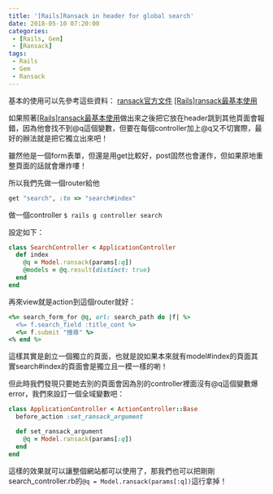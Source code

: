 ```yaml
---
title: '[Rails]Ransack in header for global search'
date: 2018-05-10 07:20:00
categories:
 - [Rails, Gem]
 - [Ransack]
tags:
 - Rails
 - Gem
 - Ransack
---
```

基本的使用可以先參考這些資料：
[ransack官方文件](https://github.com/activerecord-hackery/ransack)
[[Rails]ransack最基本使用](http://myohmy10420-blog.logdown.com/posts/7371244)

如果照著[[Rails]ransack最基本使用](http://myohmy10420-blog.logdown.com/posts/7371244)做出來之後把它放在header跳到其他頁面會報錯，因為他會找不到@q這個變數，但要在每個controller加上@q又不切實際，最好的辦法就是把它獨立出來吧！

雖然他是一個form表單，但還是用get比較好，post固然也會運作，但如果原地重整頁面的話就會爆炸嘍！

所以我們先做一個router給他
``` ruby routes.rb
get "search", :to => "search#index"
```

做一個controller
`$ rails g controller search`

設定如下：
``` ruby search_controller.rb
class SearchController < ApplicationController
  def index
    @q = Model.ransack(params[:q])
    @models = @q.result(distinct: true)
  end
end
```

再來view就是action到這個router就好：
``` ruby search.html.erb
<%= search_form_for @q, url: search_path do |f| %>
  <%= f.search_field :title_cont %>
  <%= f.submit "搜尋" %>
<% end %>
```

這樣其實是創立一個獨立的頁面，也就是說如果本來就有model#index的頁面其實search#index的頁面會是獨立且一模一樣的喲！

但此時我們發現只要她去別的頁面會因為別的controller裡面沒有@q這個變數爆error，我們來設訂一個全域變數吧：
``` ruby search_controller.rb
class ApplicationController < ActionController::Base
  before_action :set_ransack_argument

  def set_ransack_argument
    @q = Model.ransack(params[:q])
  end
end
```
這樣的效果就可以讓整個網站都可以使用了，那我們也可以把剛剛search_controller.rb的`@q = Model.ransack(params[:q])`這行拿掉！
